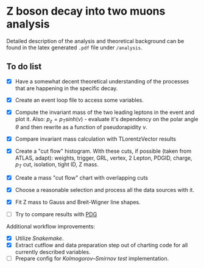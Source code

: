 # Z boson decay into two muons analysis

Detailed description of the analysis and theoretical background can be found in the latex generated `.pdf` file under `/analysis`.

## To do list

- [x] Have a somewhat decent theoretical understanding of the processes that are happening in the specific decay.

- [x] Create an event loop file to access some variables.
- [x] Compute the invariant mass of the two leading leptons in the event and plot it. Also: $p_z = p_T sinh(\nu)$ - evaluate it's dependency on the polar angle $\theta$ and then rewrite as a function of pseudorapidity $\nu$.
- [x] Compare invariant mass calculation with TLorentzVector results

- [x] Create a "cut flow" histogram. With these cuts, if possible (taken from ATLAS, adapt): weights, trigger, GRL, vertex, 2 Lepton, PDGID, charge, $p_T$ cut, isolation, tight ID, Z mass.
- [x] Create a mass "cut flow" chart with overlapping cuts
- [x] Choose a reasonable selection and process all the data sources with it.

- [x] Fit Z mass to Gauss and Breit-Wigner line shapes.
- [ ] Try to compare results with [PDG](https://pdg.lbl.gov/)

Additional workflow improvements:

- [x] Utilize _Snakemake_.
- [x] Extract cutflow and data preparation step out of charting code for all currently described variables.
- [ ] Prepare config for _Kolmogorov–Smirnov test_ implementation.

